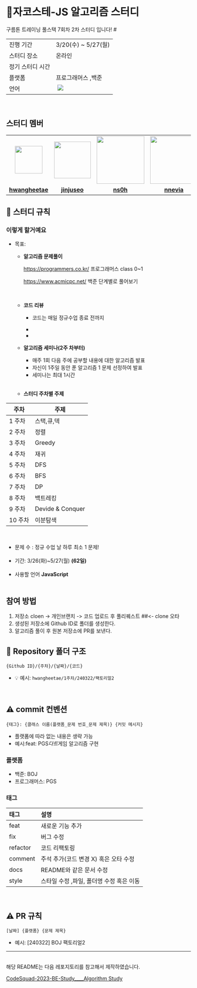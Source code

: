 # 🐊자코스테-JS 알고리즘 스터디 
구름톤 트레이닝 풀스택 7회차 2차 스터디 입니다! #  


<table>
  <tr>
    <td>진행 기간</td>
    <td>3/20(수) ~ 5/27(월)</td>
  </tr>
  <tr>
    <td>스터디 장소</td>
    <td>온라인</td>
  </tr>
  <tr>
    <td>정기 스터디 시간</td>
    <td>
  </tr>
  <tr>
    <td>플랫폼</td>
    <td>프로그래머스 ,백준 </td>
  </tr>
  <tr>
    <td>언어</td>
    <td><img src="	 "> 
 <img src="https://img.shields.io/badge/JavaScript-F7DF1E?
          style=plastic
          &logo=javascript
          &logoColor=F7DF1E"/>
    </td>
  </tr>
</table>
<br/>

## 스터디 멤버

<table>
 <tr>
    <td align="center"><a href="https://github.com/hwangheetae"><img src="https://avatars.githubusercontent.com/hwangheetae" width="75px;" alt=""></a></td>

  <td align="center"><a href="https://github.com/jinjuseo"><img src="https://avatars.githubusercontent.com/jinjuseo" width="100px;" alt=""></a></td>
    <td align="center"><a href="https://github.com/ns0h "><img src="https://avatars.githubusercontent.com/ns0h " width="130px;" alt=""></a></td>    <td align="center"><a href="https://github.com/nnevia"><img src="https://avatars.githubusercontent.com/nnevia" width="130px;" alt=""></a></td>    <td align="center"><a href="https://github.com/kzts97"><img src="https://avatars.githubusercontent.com/kzts97" width="130px;" alt=""></a></td>

  </tr>
  <tr>
    <td align="center"><a href="https://github.com/hwangheetae"><b>hwangheetae</b></a></td>    
    <td align="center"><a href="https://github.com/jinjuseo"><b>jinjuseo</b></a></td>    
    <td align="center"><a href="https://github.com/ns0h "><b>ns0h </b></a></td>  
    <td align="center"><a href="https://github.com/nnevia"><b>nnevia</b></a></td> 
    <td align="center"><a href="https://github.com/kzts97"><b>kzts97</b></a></td>

  </tr>

</table>

## 📌 스터디 규칙

### **이렇게 할거예요**

- 목표:

  - **알고리즘 문제풀이**

    https://programmers.co.kr/ 프로그래머스 class 0~1

    https://www.acmicpc.net/ 백준 단계별로 풀어보기

    <br>

  - **코드 리뷰**

    - 코드는 매일 정규수업 종료 전까지
    -

    - <br>

  - **알고리즘 세미나(2주 차부터)**

    - 매주 1회 다음 주에 공부할 내용에 대한 알고리즘 발표
    - 자신이 1주일 동안 푼 알고리즘 1 문제 선정하여 발표
    - 세미나는 최대 1시간

    <br>

  - **스터디 주차별 주제**

<div align="center">

| 주차    | 주제             |
| ------- | ---------------- |
| 1 주차  | 스택,큐,덱       |
| 2 주차  | 정렬             |
| 3 주차  | Greedy           |
| 4 주차  | 재귀             |
| 5 주차  | DFS              |
| 6 주차  | BFS              |
| 7 주차  | DP               |
| 8 주차  | 백트레킹         |
| 9 주차  | Devide & Conquer |
| 10 주차 | 이분탐색         |

<br>
</div>

- 문제 수 : 정규 수업 날 하루 최소 1 문제!
  <br><br>
- 기간: 3/26(화)~5/27(월) **(62일)**
  <br><br>
- 사용할 언어
  **JavaScript**
  <br><br>

## 참여 방법

1. 저장소 cloen -> 개인브랜치 -> 코드 업로드 후 풀리퀘스트 ##<- clone 오타 
2. 생성된 저장소에 Github ID로 폴더를 생성한다.
3. 알고리즘 풀이 후 원본 저장소에 PR를 보낸다.

## 📁 Repository 폴더 구조

```
{Github ID}/{주차}/{날짜}/{코드}
```

- 💡 예시: `hwangheetae/1주차/240322/팩토리얼2`
  <br/>

<br/>

## ⚠️ commit 컨벤션

```
{태그}: {클래스 이름(플랫폼_문제 번호_문제 제목)} {커밋 메시지}
```

- 플랫폼에 따라 없는 내용은 생략 가능
- 예시:feat: PGS*다트*게임 알고리즘 구현
  <br>

### 플랫폼

- 백준: BOJ
- 프로그래머스: PGS

### 태그

| 태그     | 설명                                     |
| :------- | :--------------------------------------- |
| feat     | 새로운 기능 추가                         |
| fix      | 버그 수정                                |
| refactor | 코드 리팩토링                            |
| comment  | 주석 추가(코드 변경 X) 혹은 오타 수정    |
| docs     | README와 같은 문서 수정                  |
| style    | 스타일 수정 ,파일, 폴더명 수정 혹은 이동 |

  <br/>

## ⚠️ PR 규칙

```
[날짜] {플랫폼} {문제 제목}
```

- 예시: [240322] BOJ 팩토리얼2

---

<br/>
해당 README는 다음 레포지토리를 참고해서 제작하였습니다.

[CodeSquad-2023-BE-Study\_\_\_\_Algorithm Study](https://github.com/CodeSquad-2023-BE-Study/Algorithm-Study)
